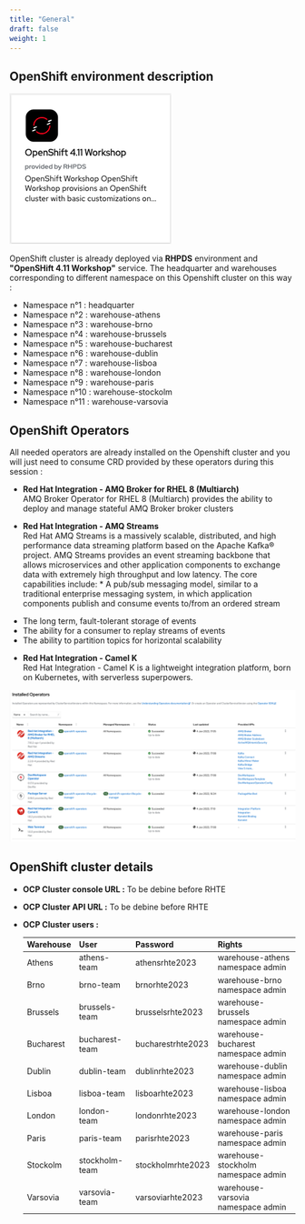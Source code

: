 ```yaml
---
title: "General"
draft: false
weight: 1
---
```


## OpenShift environment description

![RHPDS Service](/images/rhpds_service.png)

OpenShift cluster is already deployed via **RHPDS** environment and **"OpenSHift 4.11 Workshop"** service. The headquarter and warehouses corresponding to different namespace on this Openshift cluster on this way :

* Namespace n°1 :   headquarter
* Namespace n°2 :   warehouse-athens
* Namespace n°3 :   warehouse-brno  
* Namespace n°4 :   warehouse-brussels  
* Namespace n°5 :   warehouse-bucharest
* Namespace n°6 :   warehouse-dublin
* Namespace n°7 :   warehouse-lisboa  
* Namespace n°8 :   warehouse-london  
* Namespace n°9 :   warehouse-paris
* Namespace n°10 :   warehouse-stockolm 
* Namespace n°11 :   warehouse-varsovia

## OpenShift Operators

All needed operators are already installed on the Openshift cluster and you will just need to consume CRD provided by these operators during this session :

* **Red Hat Integration - AMQ Broker for RHEL 8 (Multiarch)**  
AMQ Broker Operator for RHEL 8 (Multiarch) provides the ability to deploy and manage stateful AMQ Broker broker clusters


* **Red Hat Integration - AMQ Streams**  
Red Hat AMQ Streams is a massively scalable, distributed, and high performance data streaming platform based on the Apache Kafka® project. AMQ Streams provides an event streaming backbone that allows microservices and other application components to exchange data with extremely high throughput and low latency. The core capabilities include: * A pub/sub messaging model, similar to a traditional enterprise messaging system, in which application components publish and consume events to/from an ordered stream

- The long term, fault-tolerant storage of events
- The ability for a consumer to replay streams of events
- The ability to partition topics for horizontal scalability

* **Red Hat Integration - Camel K**  
Red Hat Integration - Camel K is a lightweight integration platform, born on Kubernetes, with serverless superpowers.

![Openshift Operators](/images/operatos.png)


## OpenShift cluster details

* **OCP Cluster console URL :** To be debine before RHTE

* **OCP Cluster API URL :** To be debine before RHTE

* **OCP Cluster users :**

    | Warehouse     | User            | Password          | Rights                              |
    | ------------- |:----------------|:------------------|:------------------------------------|
    | Athens        | athens-team     | athensrhte2023    | warehouse-athens namespace admin    |
    | Brno          | brno-team       | brnorhte2023      | warehouse-brno namespace admin      |
    | Brussels      | brussels-team   | brusselsrhte2023  | warehouse-brussels namespace admin  |
    | Bucharest     | bucharest-team  | bucharestrhte2023 | warehouse-bucharest namespace admin |
    | Dublin        | dublin-team     | dublinrhte2023    | warehouse-dublin namespace admin    |
    | Lisboa        | lisboa-team     | lisboarhte2023    | warehouse-lisboa namespace admin    |
    | London        | london-team     | londonrhte2023    | warehouse-london namespace admin    |
    | Paris         | paris-team      | parisrhte2023     | warehouse-paris namespace admin     |
    | Stockolm      | stockholm-team  | stockholmrhte2023 | warehouse-stockholm namespace admin |
    | Varsovia      | varsovia-team   | varsoviarhte2023  | warehouse-varsovia namespace admin  |
